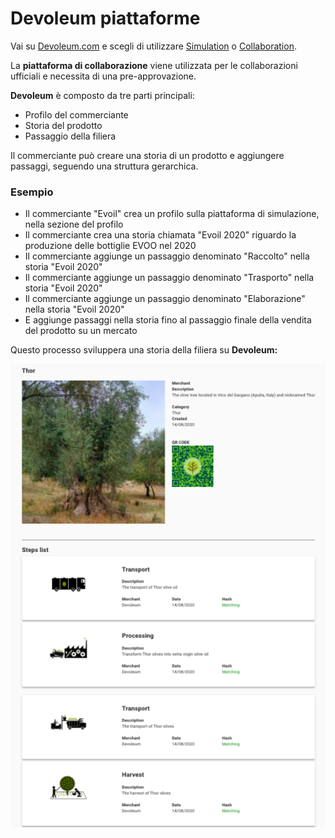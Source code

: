 # Devoleum piattaforme

Vai su [Devoleum.com](https://www.devoleum.com/) e scegli di utilizzare [Simulation](https://simulation.devoleum.com/) o [Collaboration](https://collaborations.devoleum.com/Histories).

La **piattaforma di collaborazione** viene utilizzata per le collaborazioni ufficiali e necessita di una pre-approvazione.

**Devoleum** è composto da tre parti principali:

* Profilo del commerciante
* Storia del prodotto
* Passaggio della filiera

Il commerciante può creare una storia di un prodotto e aggiungere passaggi, seguendo una struttura gerarchica.

### Esempio

* Il commerciante "Evoil" crea un profilo sulla piattaforma di simulazione, nella sezione del profilo
* Il commerciante crea una storia chiamata "Evoil 2020" riguardo la produzione delle bottiglie EVOO nel 2020
* Il commerciante aggiunge un passaggio denominato "Raccolto" nella storia "Evoil 2020"
* Il commerciante aggiunge un passaggio denominato "Trasporto" nella storia "Evoil 2020"
* Il commerciante aggiunge un passaggio denominato "Elaborazione" nella storia "Evoil 2020"
* E aggiunge passaggi nella storia fino al passaggio finale della vendita del prodotto su un mercato

Questo processo sviluppera una storia della filiera su **Devoleum:**

![esempio](https://github.com/Devoleum/docs/blob/master/img/EN/example_en.png?raw=true)
